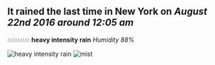 ## It rained the last time in New York on *August 22nd 2016 around 12:05 am*
💧💧💧💧💧💧💧💧💧  **heavy intensity rain** *Humidity 88%*

![heavy intensity rain](http://openweathermap.org/img/w/10n.png) ![mist](http://openweathermap.org/img/w/50n.png)
